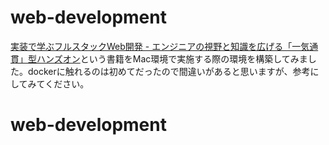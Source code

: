 # web-development
[実装で学ぶフルスタックWeb開発 - エンジニアの視野と知識を広げる「一気通貫」型ハンズオン](https://www.amazon.co.jp/%E5%AE%9F%E8%A3%85%E3%81%A7%E5%AD%A6%E3%81%B6%E3%83%95%E3%83%AB%E3%82%B9%E3%82%BF%E3%83%83%E3%82%AFWeb%E9%96%8B%E7%99%BA-%E3%82%A8%E3%83%B3%E3%82%B8%E3%83%8B%E3%82%A2%E3%81%AE%E8%A6%96%E9%87%8E%E3%81%A8%E7%9F%A5%E8%AD%98%E3%82%92%E5%BA%83%E3%81%92%E3%82%8B%E3%80%8C%E4%B8%80%E6%B0%97%E9%80%9A%E8%B2%AB%E3%80%8D%E5%9E%8B%E3%83%8F%E3%83%B3%E3%82%BA%E3%82%AA%E3%83%B3-%E6%A0%AA%E5%BC%8F%E4%BC%9A%E7%A4%BE%E3%82%AA%E3%83%BC%E3%83%97%E3%83%B3%E3%83%88%E3%83%BC%E3%83%B3/dp/4798179337/ref=asc_df_4798179337/?tag=jpgo-22&linkCode=df0&hvadid=676011197908&hvpos=&hvnetw=g&hvrand=18444501369433910456&hvpone=&hvptwo=&hvqmt=&hvdev=c&hvdvcmdl=&hvlocint=&hvlocphy=1009507&hvtargid=pla-2245672926719&psc=1&mcid=c653ee3129be390e9ee485a18747aebc&th=1&psc=1)という書籍をMac環境で実施する際の環境を構築してみました。dockerに触れるのは初めてだったので間違いがあると思いますが、参考にしてみてください。
# web-development
